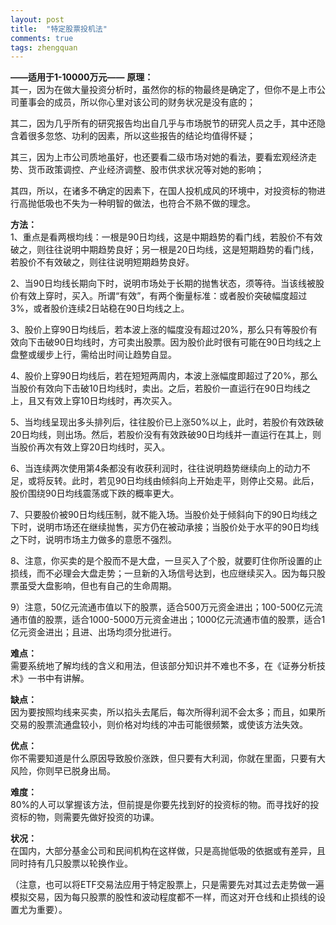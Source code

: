 ```yaml
---
layout: post
title:  "特定股票投机法"
comments: true
tags: zhengquan
---
```

**——适用于1-10000万元——**
**原理：**  
其一，因为在做大量投资分析时，虽然你的标的物最终是确定了，但你不是上市公司董事会的成员，所以你心里对该公司的财务状况是没有底的；

其二，因为几乎所有的研究报告均出自几乎与市场脱节的研究人员之手，其中还隐含着很多忽悠、功利的因素，所以这些报告的结论均值得怀疑；

其三，因为上市公司质地虽好，也还要看二级市场对她的看法，要看宏观经济走势、货币政策调控、产业经济调整、股市供求状况等对她的影响；

其四，所以，在诸多不确定的因素下，在国人投机成风的环境中，对投资标的物进行高抛低吸也不失为一种明智的做法，也符合不熟不做的理念。

**方法：**  
1、重点是看两根均线：一根是90日均线，这是中期趋势的看门线，若股价不有效破之，则往往说明中期趋势良好；另一根是20日均线，这是短期趋势的看门线，若股价不有效破之，则往往说明短期趋势良好。

2、当90日均线长期向下时，说明市场处于长期的抛售状态，须等待。当该线被股价有效上穿时，买入。所谓“有效”，有两个衡量标准：或者股价突破幅度超过3%，或者股价连续2日站稳在90日均线之上。

3、股价上穿90日均线后，若本波上涨的幅度没有超过20%，那么只有等股价有效向下击破90日均线时，方可卖出股票。因为股价此时很有可能在90日均线之上盘整或缓步上行，需给出时间让趋势自显。

4、股价上穿90日均线后，若在短短两周内，本波上涨幅度即超过了20%，那么当股价有效向下击破10日均线时，卖出。之后，若股价一直运行在90日均线之上，且又有效上穿10日均线时，再次买入。

5、当均线呈现出多头排列后，往往股价已上涨50%以上，此时，若股价有效跌破20日均线，则出场。然后，若股价没有有效跌破90日均线并一直运行在其上，则当股价再次有效上穿20日均线时，买入。

6、当连续两次使用第4条都没有收获利润时，往往说明趋势继续向上的动力不足，或将反转。此时，若见90日均线由倾斜向上开始走平，则停止交易。此后，股价围绕90日均线震荡或下跌的概率更大。

7、只要股价被90日均线压制，就不能入场。当股价处于倾斜向下的90日均线之下时，说明市场还在继续抛售，买方仍在被动承接；当股价处于水平的90日均线之下时，说明市场主力做多的意愿不强烈。

8、注意，你买卖的是个股而不是大盘，一旦买入了个股，就要盯住你所设置的止损线，而不必理会大盘走势；一旦新的入场信号达到，也应继续买入。因为每只股票虽受大盘影响，但也有自己的生命周期。

9）注意，50亿元流通市值以下的股票，适合500万元资金进出；100-500亿元流通市值的股票，适合1000-5000万元资金进出；1000亿元流通市值的股票，适合1亿元资金进出；且进、出场均须分批进行。

**难点：**  
需要系统地了解均线的含义和用法，但该部分知识并不难也不多，在《证券分析技术》一书中有讲解。


**缺点：**  
因为要按照均线来买卖，所以掐头去尾后，每次所得利润不会太多；而且，如果所交易的股票流通盘较小，则价格对均线的冲击可能很频繁，或使该方法失效。  

**优点：**  
你不需要知道是什么原因导致股价涨跌，但只要有大利润，你就在里面，只要有大风险，你则早已脱身出局。

**难度：**  
80%的人可以掌握该方法，但前提是你要先找到好的投资标的物。而寻找好的投资标的物，则需要先做好投资的功课。

**状况：**  
在国内，大部分基金公司和民间机构在这样做，只是高抛低吸的依据或有差异，且同时持有几只股票以轮换作业。

（注意，也可以将ETF交易法应用于特定股票上，只是需要先对其过去走势做一遍模拟交易，因为每只股票的股性和波动程度都不一样，而这对开仓线和止损线的设置尤为重要）。
